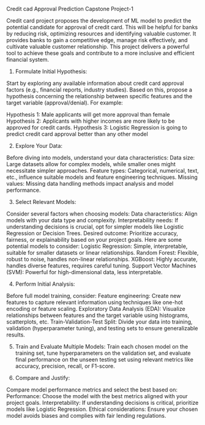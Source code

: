 Credit cad Approval Prediction Capstone Project-1


Credit card project proposes the development of ML model to predict the potential candidate for approval of credit card.
This will be helpful for banks by reducing risk, optimizing resources and identifying valuable customer. It provides banks to gain a competitive edge, manage risk effectively, and cultivate valuable customer relationship. This project delivers a powerful tool to achieve these goals and contribute to a more inclusive and efficient financial system.
1. Formulate Initial Hypothesis:

Start by exploring any available information about credit card approval factors (e.g., financial reports, industry studies). Based on this, propose a hypothesis concerning the relationship between specific features and the target variable (approval/denial). For example:

Hypothesis 1: Male applicants will get more approval than female
Hypothesis 2: Applicants with higher incomes are more likely to be approved for credit cards.
Hypothesis 3: Logistic Regression is going to predict credit card approval better than any other model

2. Explore Your Data:

Before diving into models, understand your data characteristics:
Data size: Large datasets allow for complex models, while smaller ones might necessitate simpler approaches.
Feature types: Categorical, numerical, text, etc., influence suitable models and feature engineering techniques.
Missing values: Missing data handling methods impact analysis and model performance.

3. Select Relevant Models:

Consider several factors when choosing models:
Data characteristics: Align models with your data type and complexity.
Interpretability needs: If understanding decisions is crucial, opt for simpler models like Logistic Regression or Decision Trees.
Desired outcome: Prioritize accuracy, fairness, or explainability based on your project goals.
Here are some potential models to consider:
Logistic Regression: Simple, interpretable, suitable for smaller datasets or linear relationships.
Random Forest: Flexible, robust to noise, handles non-linear relationships.
XGBoost: Highly accurate, handles diverse features, requires careful tuning.
Support Vector Machines (SVM): Powerful for high-dimensional data, less interpretable.

4. Perform Initial Analysis:

Before full model training, consider:
Feature engineering: Create new features to capture relevant information using techniques like one-hot encoding or feature scaling.
Exploratory Data Analysis (EDA): Visualize relationships between features and the target variable using histograms, scatterplots, etc.
Train-Validation-Test Split: Divide your data into training, validation (hyperparameter tuning), and testing sets to ensure generalizable results.

5. Train and Evaluate Multiple Models:
Train each chosen model on the training set, tune hyperparameters on the validation set, and evaluate final performance on the unseen testing set using relevant metrics like accuracy, precision, recall, or F1-score.

6. Compare and Justify:

Compare model performance metrics and select the best based on:
Performance: Choose the model with the best metrics aligned with your project goals.
Interpretability: If understanding decisions is critical, prioritize models like Logistic Regression.
Ethical considerations: Ensure your chosen model avoids biases and complies with fair lending regulations.
